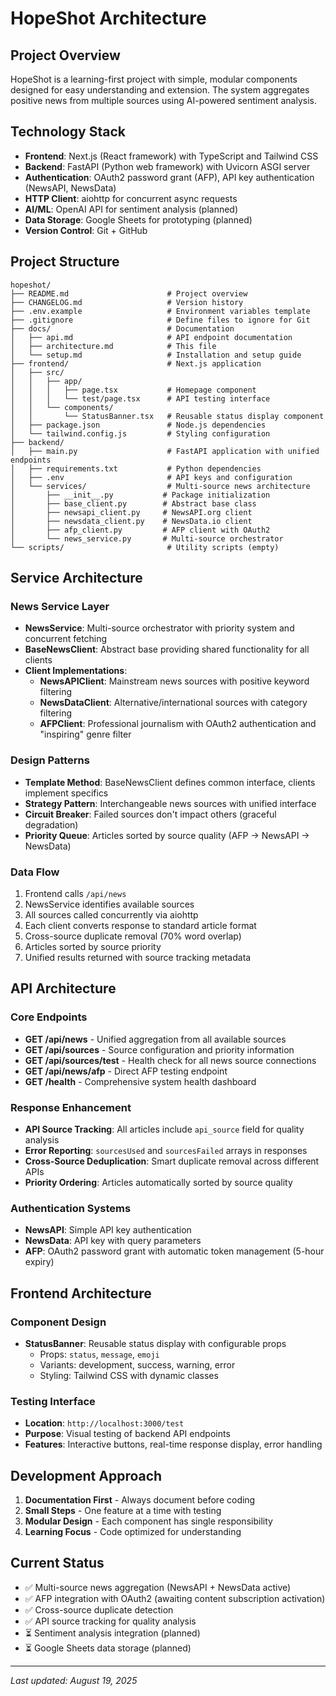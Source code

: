 # HopeShot Architecture

## Project Overview
HopeShot is a learning-first project with simple, modular components designed for easy understanding and extension. The system aggregates positive news from multiple sources using AI-powered sentiment analysis.

## Technology Stack
- **Frontend**: Next.js (React framework) with TypeScript and Tailwind CSS
- **Backend**: FastAPI (Python web framework) with Uvicorn ASGI server
- **Authentication**: OAuth2 password grant (AFP), API key authentication (NewsAPI, NewsData)
- **HTTP Client**: aiohttp for concurrent async requests
- **AI/ML**: OpenAI API for sentiment analysis (planned)
- **Data Storage**: Google Sheets for prototyping (planned)
- **Version Control**: Git + GitHub

## Project Structure
```
hopeshot/
├── README.md                      # Project overview
├── CHANGELOG.md                   # Version history  
├── .env.example                   # Environment variables template
├── .gitignore                     # Define files to ignore for Git
├── docs/                          # Documentation
│   ├── api.md                     # API endpoint documentation
│   ├── architecture.md            # This file
│   └── setup.md                   # Installation and setup guide
├── frontend/                      # Next.js application
│   ├── src/
│   │   ├── app/
│   │   │   ├── page.tsx           # Homepage component
│   │   │   └── test/page.tsx      # API testing interface
│   │   └── components/
│   │       └── StatusBanner.tsx   # Reusable status display component
│   ├── package.json               # Node.js dependencies
│   └── tailwind.config.js         # Styling configuration
├── backend/
│   ├── main.py                    # FastAPI application with unified endpoints
│   ├── requirements.txt           # Python dependencies
│   ├── .env                       # API keys and configuration
│   └── services/                  # Multi-source news architecture
│       ├── __init__.py           # Package initialization
│       ├── base_client.py        # Abstract base class
│       ├── newsapi_client.py     # NewsAPI.org client
│       ├── newsdata_client.py    # NewsData.io client  
│       ├── afp_client.py         # AFP client with OAuth2
│       └── news_service.py       # Multi-source orchestrator
└── scripts/                       # Utility scripts (empty)
```

## Service Architecture

### News Service Layer
- **NewsService**: Multi-source orchestrator with priority system and concurrent fetching
- **BaseNewsClient**: Abstract base providing shared functionality for all clients
- **Client Implementations**: 
  - **NewsAPIClient**: Mainstream news sources with positive keyword filtering
  - **NewsDataClient**: Alternative/international sources with category filtering
  - **AFPClient**: Professional journalism with OAuth2 authentication and "inspiring" genre filter

### Design Patterns
- **Template Method**: BaseNewsClient defines common interface, clients implement specifics
- **Strategy Pattern**: Interchangeable news sources with unified interface
- **Circuit Breaker**: Failed sources don't impact others (graceful degradation)
- **Priority Queue**: Articles sorted by source quality (AFP → NewsAPI → NewsData)

### Data Flow
1. Frontend calls `/api/news`
2. NewsService identifies available sources
3. All sources called concurrently via aiohttp
4. Each client converts response to standard article format
5. Cross-source duplicate removal (70% word overlap)
6. Articles sorted by source priority
7. Unified results returned with source tracking metadata

## API Architecture

### Core Endpoints
- **GET /api/news** - Unified aggregation from all available sources
- **GET /api/sources** - Source configuration and priority information
- **GET /api/sources/test** - Health check for all news source connections
- **GET /api/news/afp** - Direct AFP testing endpoint
- **GET /health** - Comprehensive system health dashboard

### Response Enhancement
- **API Source Tracking**: All articles include `api_source` field for quality analysis
- **Error Reporting**: `sourcesUsed` and `sourcesFailed` arrays in responses
- **Cross-Source Deduplication**: Smart duplicate removal across different APIs
- **Priority Ordering**: Articles automatically sorted by source quality

### Authentication Systems
- **NewsAPI**: Simple API key authentication
- **NewsData**: API key with query parameters
- **AFP**: OAuth2 password grant with automatic token management (5-hour expiry)

## Frontend Architecture

### Component Design
- **StatusBanner**: Reusable status display with configurable props
  - Props: `status`, `message`, `emoji`
  - Variants: development, success, warning, error
  - Styling: Tailwind CSS with dynamic classes

### Testing Interface
- **Location**: `http://localhost:3000/test`
- **Purpose**: Visual testing of backend API endpoints
- **Features**: Interactive buttons, real-time response display, error handling

## Development Approach
1. **Documentation First** - Always document before coding
2. **Small Steps** - One feature at a time with testing
3. **Modular Design** - Each component has single responsibility
4. **Learning Focus** - Code optimized for understanding

## Current Status
- ✅ Multi-source news aggregation (NewsAPI + NewsData active)
- ✅ AFP integration with OAuth2 (awaiting content subscription activation)
- ✅ Cross-source duplicate detection
- ✅ API source tracking for quality analysis
- ⏳ Sentiment analysis integration (planned)
- ⏳ Google Sheets data storage (planned)

---
*Last updated: August 19, 2025*